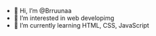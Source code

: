 - 👋 Hi, I’m @Brruunaa
- 👀 I’m interested in web developimg
- 🌱 I’m currently learning HTML, CSS, JavaScript


